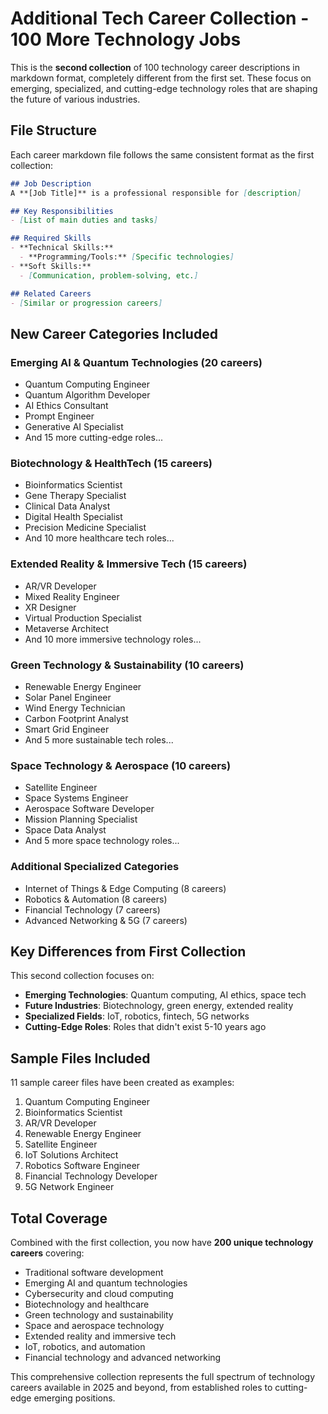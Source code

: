 # Additional Tech Career Collection - 100 More Technology Jobs

This is the **second collection** of 100 technology career descriptions in markdown format, completely different from the first set. These focus on emerging, specialized, and cutting-edge technology roles that are shaping the future of various industries.

## File Structure

Each career markdown file follows the same consistent format as the first collection:

```markdown
## Job Description
A **[Job Title]** is a professional responsible for [description]

## Key Responsibilities
- [List of main duties and tasks]

## Required Skills
- **Technical Skills:**
  - **Programming/Tools:** [Specific technologies]
- **Soft Skills:**
  - [Communication, problem-solving, etc.]

## Related Careers
- [Similar or progression careers]
```

## New Career Categories Included

### Emerging AI & Quantum Technologies (20 careers)
- Quantum Computing Engineer
- Quantum Algorithm Developer
- AI Ethics Consultant
- Prompt Engineer
- Generative AI Specialist
- And 15 more cutting-edge roles...

### Biotechnology & HealthTech (15 careers)
- Bioinformatics Scientist
- Gene Therapy Specialist
- Clinical Data Analyst
- Digital Health Specialist
- Precision Medicine Specialist
- And 10 more healthcare tech roles...

### Extended Reality & Immersive Tech (15 careers)
- AR/VR Developer
- Mixed Reality Engineer
- XR Designer
- Virtual Production Specialist
- Metaverse Architect
- And 10 more immersive technology roles...

### Green Technology & Sustainability (10 careers)
- Renewable Energy Engineer
- Solar Panel Engineer
- Wind Energy Technician
- Carbon Footprint Analyst
- Smart Grid Engineer
- And 5 more sustainable tech roles...

### Space Technology & Aerospace (10 careers)
- Satellite Engineer
- Space Systems Engineer
- Aerospace Software Developer
- Mission Planning Specialist
- Space Data Analyst
- And 5 more space technology roles...

### Additional Specialized Categories
- Internet of Things & Edge Computing (8 careers)
- Robotics & Automation (8 careers)
- Financial Technology (7 careers)
- Advanced Networking & 5G (7 careers)

## Key Differences from First Collection

This second collection focuses on:
- **Emerging Technologies**: Quantum computing, AI ethics, space tech
- **Future Industries**: Biotechnology, green energy, extended reality
- **Specialized Fields**: IoT, robotics, fintech, 5G networks
- **Cutting-Edge Roles**: Roles that didn't exist 5-10 years ago

## Sample Files Included

11 sample career files have been created as examples:
1. Quantum Computing Engineer
2. Bioinformatics Scientist
3. AR/VR Developer
4. Renewable Energy Engineer
5. Satellite Engineer
6. IoT Solutions Architect
7. Robotics Software Engineer
8. Financial Technology Developer
9. 5G Network Engineer

## Total Coverage

Combined with the first collection, you now have **200 unique technology careers** covering:
- Traditional software development
- Emerging AI and quantum technologies
- Cybersecurity and cloud computing
- Biotechnology and healthcare
- Green technology and sustainability
- Space and aerospace technology
- Extended reality and immersive tech
- IoT, robotics, and automation
- Financial technology and advanced networking

This comprehensive collection represents the full spectrum of technology careers available in 2025 and beyond, from established roles to cutting-edge emerging positions.